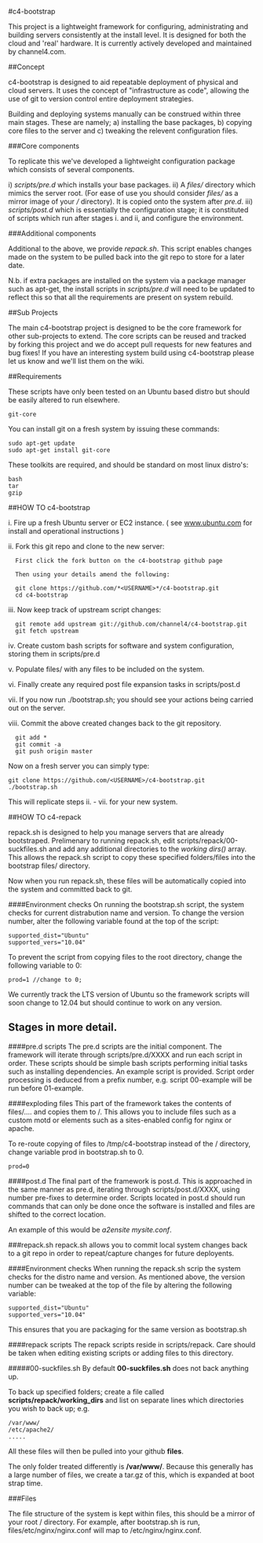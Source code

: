 #c4-bootstrap

This project is a lightweight framework for configuring, administrating and building servers consistently at the install level. It is designed for both the cloud and 'real' hardware. It is currently actively developed and maintained by channel4.com.

##Concept

c4-bootstrap is designed to aid repeatable deployment of physical and cloud servers. It uses the concept of "infrastructure as code", allowing the use of git to version control entire deployment strategies. 

Building and deploying systems manually can be construed within three main stages. These are namely; a) installing the base packages, b) copying core files to the server and c) tweaking the relevent configuration files. 

###Core components

To replicate this we've developed a lightweight configuration package which consists of several components.

i) _scripts/pre.d_ which installs your base packages.
ii) A _files/_ directory which mimics the server root. (For ease of use you should consider _files/_ as a mirror image of your _/_ directory). It is copied onto the system after _pre.d_.
iii) _scripts/post.d_ which is essentially the configuration stage; it is constituted of scripts which run after stages i. and ii, and configure the environment.

###Additional components

Additional to the above, we provide _repack.sh_. This script enables changes made on the system to be pulled back into the git repo to store for a later date. 

N.b. if extra packages are installed on the system via a package manager such as apt-get, the install scripts in _scripts/pre.d_ will need to be updated to reflect this so that all the requirements are present on system rebuild.

##Sub Projects

The main c4-bootstrap project is designed to be the core framework for other sub-projects to extend. The core scripts can be reused and tracked by forking this project and we do accept pull requests for new features and bug fixes! If you have an interesting system build using c4-bootstrap please let us know and we'll list them on the wiki.

##Requirements

These scripts have only been tested on an Ubuntu based distro but should be easily altered to run elsewhere.

    git-core
    
You can install git on a fresh system by issuing these commands:

    sudo apt-get update
    sudo apt-get install git-core

These toolkits are required, and should be standard on most linux distro's:

    bash
    tar
    gzip

##HOW TO c4-bootstrap

i.    Fire up a fresh Ubuntu server or EC2 instance. ( see www.ubuntu.com for install and operational instructions )


ii.   Fork this git repo and clone to the new server:

      First click the fork button on the c4-bootstrap github page
    
      Then using your details amend the following:
    
      git clone https://github.com/*<USERNAME>*/c4-bootstrap.git
      cd c4-bootstrap
    
    
iii.  Now keep track of upstream script changes:

      git remote add upstream git://github.com/channel4/c4-bootstrap.git
      git fetch upstream


iv.   Create custom bash scripts for software and system configuration, storing them in scripts/pre.d


v.    Populate files/ with any files to be included on the system.


vi.   Finally create any required post file expansion tasks in scripts/post.d


vii.  If you now run ./bootstrap.sh; you should see your actions being carried out on the server.


viii. Commit the above created changes back to the git repository.

      git add *
      git commit -a
      git push origin master


Now on a fresh server you can simply type:

    git clone https://github.com/<USERNAME>/c4-bootstrap.git
    ./bootstrap.sh

This will replicate steps ii. - vii. for your new system.



##HOW TO c4-repack

repack.sh is designed to help you manage servers that are already bootstraped. Prelimenary to running repack.sh, edit  scripts/repack/00-suckfiles.sh and add any additional directories to the _working dirs()_ array. This allows the repack.sh script to copy these specified folders/files into the bootstrap files/ directory. 

Now when you run repack.sh, these files will be automatically copied into the system and committed back to git.



####Environment checks
On running the bootstrap.sh script, the system checks for current distrabution name and version. To change the version number, alter the following variable found at the top of the script:

    supported_dist="Ubuntu"
    supported_vers="10.04"

To prevent the script from copying files to the root directory, change the following variable to 0:

    prod=1 //change to 0;

We currently track the LTS version of Ubuntu so the framework scripts will soon change to 12.04 but should continue to work on any version.


## Stages in more detail.

####pre.d scripts
The pre.d scripts are the initial component. The framework will iterate through scripts/pre.d/XXXX and run each script in order. These scripts should be simple bash scripts performing initial tasks such as installing dependencies. An example script is provided. Script order processing is deduced from a prefix number, e.g. script 00-example will be run before 01-example.

####exploding files
This part of the framework takes the contents of files/.... and copies them to /. This allows you to include files such as a custom motd or elements such as a sites-enabled config for nginx or apache. 

To re-route copying of files to /tmp/c4-bootstrap instead of the / directory, change variable prod in bootstrap.sh to 0.

    prod=0

####post.d
The final part of the framework is post.d. This is approached in the same manner as pre.d, iterating through scripts/post.d/XXXX, using number pre-fixes to determine order. Scripts located in post.d should run commands that can only be done once the software is installed and files are shifted to the correct location. 

An example of this would be _*a2ensite mysite.conf*_.

###repack.sh
repack.sh allows you to commit local system changes back to a git repo in order to repeat/capture changes for future deployents.

####Environment checks
When running the repack.sh scrip the system checks for the distro name and version. As mentioned above, the version number can be tweaked at the top of the file by altering the following variable:

    supported_dist="Ubuntu"
    supported_vers="10.04"

This ensures that you are packaging for the same version as bootstrap.sh


####repack scripts
The repack scripts reside in scripts/repack. 
Care should be taken when editing existing scripts or adding files to this directory.

#####00-suckfiles.sh
By default __00-suckfiles.sh__ does not back anything up. 

To back up specified folders; create a file called __scripts/repack/working_dirs__ and list on separate lines which directories you wish to back up; e.g.

    /var/www/
    /etc/apache2/
    .....

All these files will then be pulled into your github __files__.

The only folder treated differently is __/var/www/__. Because this generally has a large number of files, we create a tar.gz of this, which is expanded at boot strap time.

###Files

The file structure of the system is kept within files, this should be a mirror of your root / directory.
For example, after bootstrap.sh is run, files/etc/nginx/nginx.conf will map to /etc/nginx/nginx.conf.

